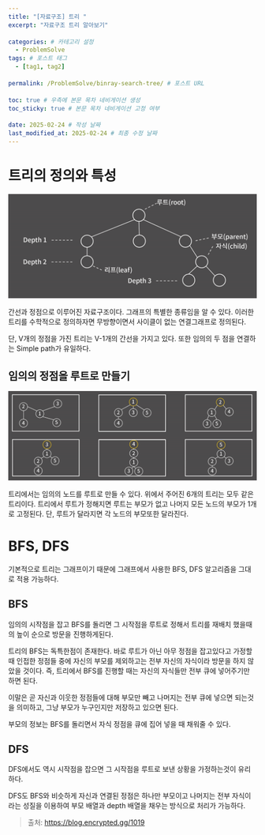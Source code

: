 ```yaml
---
title: "[자료구조] 트리 "
excerpt: "자료구조 트리 알아보기"

categories: # 카테고리 설정
  - ProblemSolve
tags: # 포스트 태그
  - [tag1, tag2]

permalink: /ProblemSolve/binray-search-tree/ # 포스트 URL

toc: true # 우측에 본문 목차 네비게이션 생성
toc_sticky: true # 본문 목차 네비게이션 고정 여부

date: 2025-02-24 # 작성 날짜
last_modified_at: 2025-02-24 # 최종 수정 날짜
---
```


# 트리의 정의와 특성

![tree](/assets/images/posts_img/tree.png)

간선과 정점으로 이루어진 자료구조이다. 그래프의 특별한 종류임을 알 수 있다.
이러한 트리를 수학적으로 정의하자면 무방향이면서 사이클이 없는 연결그래프로 정의된다. 

단, V개의 정점을 가진 트리는 V-1개의 간선을 가지고 있다. 또한 임의의 두 점을 연결하는 Simple path가 유일하다.

## 임의의 정점을 루트로 만들기

![tree](/assets/images/posts_img/treeroot.png)

트리에서는 임의의 노드를 루트로 만들 수 있다. 위에서 주어진 6개의 트리는 모두 같은 트리이다. 트리에서 루트가 정해지면 루트는 부모가 없고 나머지 모든 노드의 부모가 1개로 고정된다. 단, 루트가 달라지면 각 노드의 부모또한 달라진다.

# BFS, DFS

기본적으로 트리는 그래프이기 때문에 그래프에서 사용한 BFS, DFS 알고리즘을 그대로 적용 가능하다.

## BFS

임의의 시작점을 잡고 BFS를 돌리면 그 시작점을 루트로 정해서 트리를 재배치 했을때의 높이 순으로 방문을 진행하게된다.

트리의 BFS는 독특한점이 존재한다. 바로 루트가 아닌 아무 정점을 잡고있다고 가정할 때 인접한 정점들 중에 자신의 부모를 제외하고는 전부 자신의 자식이라 방문을 하지 않았을 것이다. 즉, 트리에서 BFS를 진행할 때는 자신의 자식들만 전부 큐에 넣어주기만 하면 된다.

이말은 곧 자신과 이웃한 정점들에 대해 부모만 빼고 나머지는 전부 큐에 넣으면 되는것을 의미하고, 그냥 부모가 누구인지만 저장하고 있으면 된다.

부모의 정보는 BFS를 돌리면서 자식 정점을 큐에 집어 넣을 때 채워줄 수 있다.

## DFS

DFS에서도 역시 시작점을 잡으면 그 시작점을 루트로 보낸 상황을 가정하는것이 유리하다. 

DFS도 BFS와 비슷하게 자신과 연결된 정점은 하나만 부모이고 나머지는 전부 자식이라는 성질을 이용하여 부모 배열과 depth 배열을 채우는 방식으로 처리가 가능하다.

> 출처: https://blog.encrypted.gg/1019


